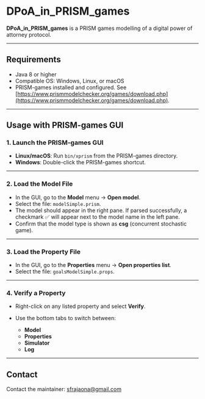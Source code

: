 # DPoA_in_PRISM_games


**DPoA_in_PRISM_games** is a PRISM games modelling of a digital power of
attorney protocol.

---

## Requirements

- Java 8 or higher
- Compatible OS: Windows, Linux, or macOS
- PRISM-games installed and configured. See [https://www.prismmodelchecker.org/games/download.php](https://www.prismmodelchecker.org/games/download.php).

---

## Usage with PRISM-games GUI

### 1. Launch the PRISM-games GUI

* **Linux/macOS**: Run `bin/xprism` from the PRISM-games directory.
* **Windows**: Double-click the PRISM-games shortcut.

---

### 2. Load the Model File

* In the GUI, go to the **Model** menu → **Open model**.
* Select the file: `modelSimple.prism`.
* The model should appear in the right pane. If parsed successfully, a checkmark ✅ will appear next to the model name in the left pane.
* Confirm that the model type is shown as **csg** (concurrent stochastic game).

---

### 3. Load the Property File

* In the GUI, go to the **Properties** menu → **Open properties list**.
* Select the file: `goalsModelSimple.props`.

---

### 4. Verify a Property

* Right-click on any listed property and select **Verify**.
* Use the bottom tabs to switch between:

  * **Model**
  * **Properties**
  * **Simulator**
  * **Log**

---
## Contact
Contact the maintainer: sfrajaona@gmail.com

